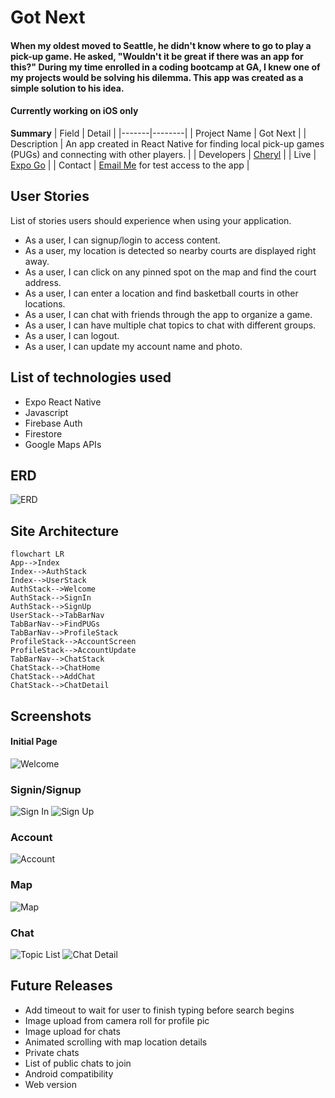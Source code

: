 # Got Next

#### When my oldest moved to Seattle, he didn't know where to go to play a pick-up game. He asked, "Wouldn't it be great if there was an app for this?" During my time enrolled in a coding bootcamp at GA, I knew one of my projects would be solving his dilemma. This app was created as a simple solution to his idea. 
#### Currently working on iOS only

**Summary**
| Field | Detail |
|-------|--------|
| Project Name | Got Next |
| Description | An app created in React Native for finding local pick-up games (PUGs) and connecting with other players. |
| Developers | [Cheryl](https://github.com/chess2022) |
| Live | [Expo Go](https://expo.dev/@caweigel007/GotNext?serviceType=classic&distribution=expo-go) |
| Contact | [Email Me](mailto:cheryl.weigel@gmail.com) for test access to the app |


## User Stories

List of stories users should experience when using your application.

- As a user, I can signup/login to access content.
- As a user, my location is detected so nearby courts are displayed right away.
- As a user, I can click on any pinned spot on the map and find the court address.
- As a user, I can enter a location and find basketball courts in other locations.
- As a user, I can chat with friends through the app to organize a game.
- As a user, I can have multiple chat topics to chat with different groups.
- As a user, I can logout.
- As a user, I can update my account name and photo.

## List of technologies used

- Expo React Native
- Javascript
- Firebase Auth
- Firestore
- Google Maps APIs


## ERD
![ERD](/app/assets/erd.png)


## Site Architecture

```mermaid
flowchart LR
App-->Index
Index-->AuthStack
Index-->UserStack
AuthStack-->Welcome
AuthStack-->SignIn
AuthStack-->SignUp
UserStack-->TabBarNav
TabBarNav-->FindPUGs
TabBarNav-->ProfileStack
ProfileStack-->AccountScreen
ProfileStack-->AccountUpdate
TabBarNav-->ChatStack
ChatStack-->ChatHome
ChatStack-->AddChat
ChatStack-->ChatDetail
```

## Screenshots

#### Initial Page
![Welcome](/app/assets/screenshots/welcome.png)

### Signin/Signup
![Sign In](/app/assets/screenshots/signin.png)
![Sign Up](/app/assets/screenshots/signup.png)

### Account
![Account](/app/assets/screenshots/account.png)

### Map
![Map](/app/assets/screenshots/map.png)

### Chat
![Topic List](/app/assets/screenshots/topic_list.png)
![Chat Detail](/app/assets/screenshots/chat_detail.png)


## Future Releases

- Add timeout to wait for user to finish typing before search begins
- Image upload from camera roll for profile pic
- Image upload for chats
- Animated scrolling with map location details
- Private chats 
- List of public chats to join
- Android compatibility
- Web version





